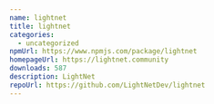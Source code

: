 ```yaml
---
name: lightnet
title: lightnet
categories:
  - uncategorized
npmUrl: https://www.npmjs.com/package/lightnet
homepageUrl: https://lightnet.community
downloads: 587
description: LightNet
repoUrl: https://github.com/LightNetDev/lightnet
---
```

